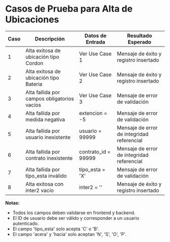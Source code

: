 # Casos de Prueba para Alta de Ubicaciones

| Caso | Descripción | Datos de Entrada | Resultado Esperado |
|------|-------------|------------------|-------------------|
| 1 | Alta exitosa de ubicación tipo Cordon | Ver Use Case 1 | Mensaje de éxito y registro insertado |
| 2 | Alta exitosa de ubicación tipo Bateria | Ver Use Case 2 | Mensaje de éxito y registro insertado |
| 3 | Alta fallida por campos obligatorios vacíos | Ver Use Case 3 | Mensaje de error de validación |
| 4 | Alta fallida por medida negativa | extencion = -5 | Mensaje de error de validación |
| 5 | Alta fallida por usuario inexistente | usuario = 99999 | Mensaje de error de integridad referencial |
| 6 | Alta fallida por contrato inexistente | contrato_id = 99999 | Mensaje de error de integridad referencial |
| 7 | Alta fallida por tipo_esta inválido | tipo_esta = 'X' | Mensaje de error de validación |
| 8 | Alta exitosa con inter2 vacío | inter2 = '' | Mensaje de éxito y registro insertado |

**Notas:**
- Todos los campos deben validarse en frontend y backend.
- El ID de usuario debe ser válido y corresponder a un usuario autenticado.
- El campo 'tipo_esta' solo acepta 'C' o 'B'.
- El campo 'acera' y 'hacia' solo aceptan 'N', 'S', 'O', 'P'.
